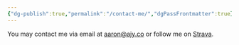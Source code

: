 ```yaml
---
{"dg-publish":true,"permalink":"/contact-me/","dgPassFrontmatter":true}
---
```



You may contact me via email at aaron@ajy.co or follow me on [Strava](https://www.strava.com/athletes/aaronjamesyoung).